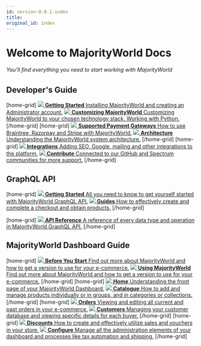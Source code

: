 ```yaml
---
id: version-0.0.1-index
title: 
original_id: index
---
```


# Welcome to **MajorityWorld Docs**
###### You’ll find everything you need to start working with MajorityWorld


## Developer's Guide

[home-grid]
[![](assets/icons/getting-started.svg) **Getting Started** Installing MajorityWorld and creating an Administrator account.](/mw-docs/docs/getting-started/intro)
[![](assets/icons/customizing.svg) **Customizing MajorityWorld** Customizing MajorityWorld to your chosen technology stack. Working with Python.](/mw-docs/docs/customization/intro)
[/home-grid]
[home-grid]
[![](assets/icons/payment-gateways.svg) **Supported Payment Gateways** How to use Braintree, Razorpay and Stripe with MajorityWorld.](/mw-docs/docs/payment-gateways/intro)
[![](assets/icons/architecture.svg) **Architecture** Understanding the MajorityWorld system architecture.](/mw-docs/docs/architecture/intro)
[/home-grid]
[home-grid]
[![](assets/icons/integrations.svg) **Integrations** Adding SEO, Google, mailing and other integrations to the platform.](/mw-docs/docs/integrations/intro)
[![](assets/icons/contribute.svg) **Contribute** Connected to our GitHub and Spectrum communities for more support.](/mw-docs/docs/contributing/intro)
[/home-grid]

## GraphQL API

[home-grid]
[![](assets/icons/before-start.svg) **Getting Started** All you need to know to get yourself started with MajorityWorld GraphQL API.](/mw-docs/docs/next/api/intro)
[![](assets/icons/guides.svg) **Guides** How to effectively create and complete a checkout and obtain products.](api-process/intro.md)
[/home-grid]

[home-grid]
[![](assets/icons/api-reference.svg) **API Reference** A reference of every data type and operation in MajorityWorld GraphQL API.](api-reference.md)
[/home-grid]

## MajorityWorld Dashboard Guide

[home-grid]
[![](assets/icons/before-start.svg) **Before You Start** Find out more about MajorityWorld and how to get a version to use for your e-commerce.](/mw-docs/docs/dashboard/before-you-start)
[![](assets/icons/using-saleor.svg) **Using MajorityWorld** Find out more about MajorityWorld and how to get a version to use for your e-commerce.](/mw-docs/docs/dashboard/using-saleor)
[/home-grid]
[home-grid]
[![](assets/icons/storefront.svg) **Home** Understanding the front page of your MajorityWorld Dashboard.](/mw-docs/docs/dashboard/home)
[![](assets/icons/catalogue.svg) **Catalogue** How to add and manage products individually or in groups, and in categories or collections.](/mw-docs/docs/dashboard/catalog/intro)
[/home-grid]
[home-grid]
[![](assets/icons/orders.svg) **Orders** Viewing and editing all current and past orders in your e-commerce.](/mw-docs/docs/dashboard/orders)
[![](assets/icons/customers.svg) **Customers** Managing your customer database and viewing specific details for each buyer.](/mw-docs/docs/dashboard/customers)
[/home-grid]
[home-grid]
[![](assets/icons/discounts.svg) **Discounts** How to create and effectively utilize sales and vouchers in your store.](/mw-docs/docs/dashboard/discounts/sales)
[![](assets/icons/configure.svg) **Configure** Manage all the administration elements of your dashboard and processes like tax automation and shipping.](/mw-docs/docs/dashboard/configuration/intro)
[/home-grid]
